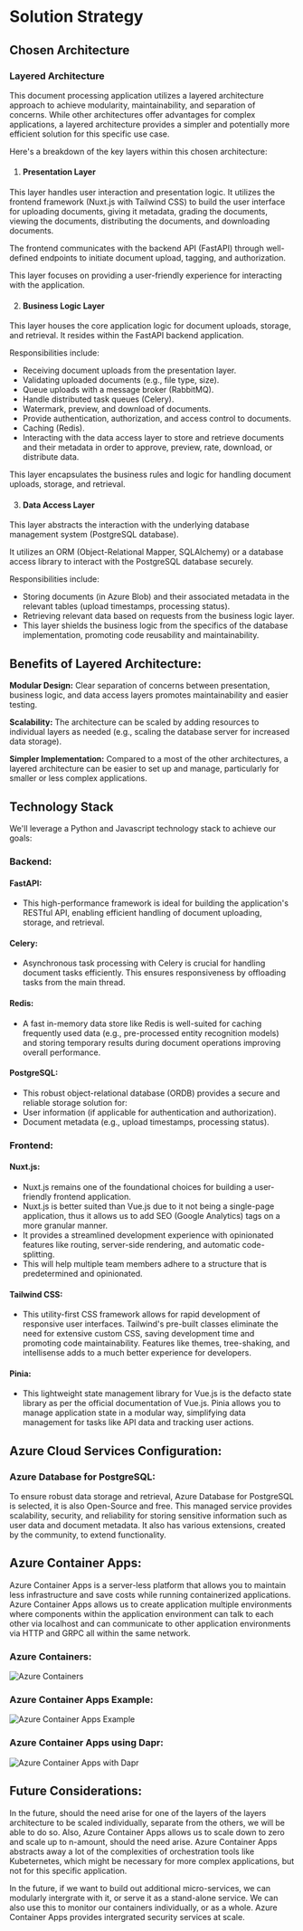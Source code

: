 # Solution Strategy

## Chosen Architecture

### Layered Architecture

This document processing application utilizes a layered architecture approach to achieve modularity, maintainability, and separation of concerns. While other architectures offer advantages for complex applications, a layered architecture provides a simpler and potentially more efficient solution for this specific use case.

Here's a breakdown of the key layers within this chosen architecture: 

1. #### Presentation Layer

This layer handles user interaction and presentation logic. It utilizes the frontend framework (Nuxt.js with Tailwind CSS) to build the user interface for uploading documents, giving it metadata, grading the documents, viewing the documents, distributing the documents, and downloading documents. 

The frontend communicates with the backend API (FastAPI) through well-defined endpoints to initiate document upload, tagging, and authorization. 

This layer focuses on providing a user-friendly experience for interacting with the application. 

2. #### Business Logic Layer

This layer houses the core application logic for document uploads, storage, and retrieval. It resides within the FastAPI backend application. 

Responsibilities include: 

- Receiving document uploads from the presentation layer. 
- Validating uploaded documents (e.g., file type, size). 
- Queue uploads with a message broker (RabbitMQ).
- Handle distributed task queues (Celery).
- Watermark, preview, and download of documents.
- Provide authentication, authorization, and access control to documents. 
- Caching (Redis).
- Interacting with the data access layer to store and retrieve documents and their metadata in order to approve, preview, rate, download, or distribute data.

This layer encapsulates the business rules and logic for handling document uploads, storage, and retrieval. 

3. #### Data Access Layer

This layer abstracts the interaction with the underlying database management system (PostgreSQL database).

It utilizes an ORM (Object-Relational Mapper, SQLAlchemy) or a database access library to interact with the PostgreSQL database securely. 

Responsibilities include: 
- Storing documents (in Azure Blob) and their associated metadata in the relevant tables (upload timestamps, processing status). 
- Retrieving relevant data based on requests from the business logic layer. 
- This layer shields the business logic from the specifics of the database implementation, promoting code reusability and maintainability. 

## Benefits of Layered Architecture: 

**Modular Design:** Clear separation of concerns between presentation, business logic, and data access layers promotes maintainability and easier testing. 

**Scalability:** The architecture can be scaled by adding resources to individual layers as needed (e.g., scaling the database server for increased data storage). 

**Simpler Implementation:** Compared to a most of the other architectures, a layered architecture can be easier to set up and manage, particularly for smaller or less complex applications. 

## Technology Stack

We'll leverage a Python and Javascript technology stack to achieve our goals: 

### Backend: 

#### FastAPI: 

- This high-performance framework is ideal for building the application's RESTful API, enabling efficient handling of document uploading, storage, and retrieval. 

#### Celery: 

- Asynchronous task processing with Celery is crucial for handling document tasks efficiently. This ensures responsiveness by offloading tasks from the main thread. 

#### Redis: 

- A fast in-memory data store like Redis is well-suited for caching frequently used data (e.g., pre-processed entity recognition models) and storing temporary results during document operations improving overall performance. 

#### PostgreSQL: 

- This robust object-relational database (ORDB) provides a secure and reliable storage solution for: 
- User information (if applicable for authentication and authorization). 
- Document metadata (e.g., upload timestamps, processing status). 

### Frontend: 

#### Nuxt.js: 

- Nuxt.js remains one of the foundational choices for building a user-friendly frontend application. 
- Nuxt.js is better suited than Vue.js due to it not being a single-page application, thus it allows us to add SEO (Google Analytics) tags on a more granular manner.
- It provides a streamlined development experience with opinionated features like routing, server-side rendering, and automatic code-splitting.
- This will help multiple team members adhere to a structure that is predetermined and opinionated.

#### Tailwind CSS: 

- This utility-first CSS framework allows for rapid development of responsive user interfaces. Tailwind's pre-built classes eliminate the need for extensive custom CSS, saving development time and promoting code maintainability. Features like themes, tree-shaking, and intellisense adds to a much better experience for developers.

#### Pinia: 

- This lightweight state management library for Vue.js is the defacto state library as per the official documentation of Vue.js. Pinia allows you to manage application state in a modular way, simplifying data management for tasks like API data and tracking user actions.

## Azure Cloud Services Configuration: 

### Azure Database for PostgreSQL: 

To ensure robust data storage and retrieval, Azure Database for PostgreSQL is selected, it is also Open-Source and free. This managed service provides scalability, security, and reliability for storing sensitive information such as user data and document metadata. It also has various extensions, created by the community, to extend functionality. 

## Azure Container Apps:

Azure Container Apps is a server-less platform that allows you to maintain less infrastructure and save costs while running containerized applications. Azure Container Apps allows us to create application multiple environments where components within the application environment can talk to each other via localhost and can communicate to other application environments via HTTP and GRPC all within the same network.

### Azure Containers:
![Azure Containers](../public/azure-container-apps-containers.png)

### Azure Container Apps Example:
![Azure Container Apps Example](../public/example-scenarios-for-azure-container-apps.png)

### Azure Container Apps using Dapr:
![Azure Container Apps with Dapr](../public/Azure-Container-Apps-Architecture-for-building-Microservices-using-dapr-1.jpg)

## Future Considerations:

In the future, should the need arise for one of the layers of the layers architecture to be scaled individually, separate from the others, we will be able to do so. Also, Azure Container Apps allows us to scale down to zero and scale up to n-amount, should the need arise. Azure Container Apps abstracts away a lot of the complexities of orchestration tools like Kubeternetes, which might be necessary for more complex applications, but not for this specific application. 

In the future, if we want to build out additional micro-services, we can modularly intergrate with it, or serve it as a stand-alone service. We can also use this to monitor our containers individually, or as a whole. Azure Container Apps provides intergrated security services at scale. 